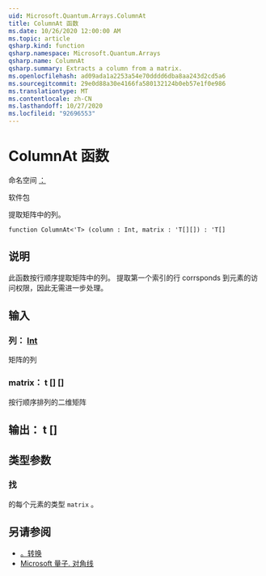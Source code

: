 ```yaml
---
uid: Microsoft.Quantum.Arrays.ColumnAt
title: ColumnAt 函数
ms.date: 10/26/2020 12:00:00 AM
ms.topic: article
qsharp.kind: function
qsharp.namespace: Microsoft.Quantum.Arrays
qsharp.name: ColumnAt
qsharp.summary: Extracts a column from a matrix.
ms.openlocfilehash: ad09ada1a2253a54e70dddd6dba8aa243d2cd5a6
ms.sourcegitcommit: 29e0d88a30e4166fa580132124b0eb57e1f0e986
ms.translationtype: MT
ms.contentlocale: zh-CN
ms.lasthandoff: 10/27/2020
ms.locfileid: "92696553"
---
```

# <a name="columnat-function"></a>ColumnAt 函数

命名空间 [：](xref:Microsoft.Quantum.Arrays)

软件包 [](https://nuget.org/packages/)


提取矩阵中的列。

```qsharp
function ColumnAt<'T> (column : Int, matrix : 'T[][]) : 'T[]
```


## <a name="description"></a>说明

此函数按行顺序提取矩阵中的列。
提取第一个索引的行 corrsponds 到元素的访问权限，因此无需进一步处理。

## <a name="input"></a>输入

### <a name="column--int"></a>列： [Int](xref:microsoft.quantum.lang-ref.int)

矩阵的列


### <a name="matrix--t"></a>matrix： t [] []

按行顺序排列的二维矩阵



## <a name="output--t"></a>输出： t []



## <a name="type-parameters"></a>类型参数

### <a name="t"></a>找

的每个元素的类型 `matrix` 。

## <a name="see-also"></a>另请参阅

- [。转换](xref:Microsoft.Quantum.Arrays.Transposed)
- [Microsoft 量子. 对角线](xref:Microsoft.Quantum.Arrays.Diagonal)